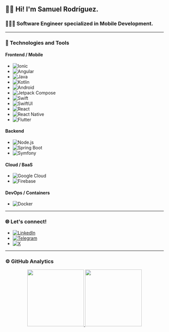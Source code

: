 ## 👋🏻 Hi! I'm Samuel Rodríguez.

### 🧑🏻‍💻 Software Engineer specialized in Mobile Development.

---

### 🚀 Technologies and Tools

#### Frontend / Mobile
- ![Ionic](https://img.shields.io/badge/-Ionic-3880FF?style=flat&logo=ionic&logoColor=white)
- ![Angular](https://img.shields.io/badge/-Angular-DD0031?style=flat&logo=angular&logoColor=white)
- ![Java](https://img.shields.io/badge/-Java-007396?style=flat&logo=coffeescript&logoColor=white)
- ![Kotlin](https://img.shields.io/badge/-Kotlin-0095D5?style=flat&logo=kotlin&logoColor=white)
- ![Android](https://img.shields.io/badge/-Android-3DDC84?style=flat&logo=android&logoColor=white)
- ![Jetpack Compose](https://img.shields.io/badge/-Jetpack%20Compose-4285F4?style=flat&logo=jetpack-compose&logoColor=white)
- ![Swift](https://img.shields.io/badge/-Swift-FA7343?style=flat&logo=swift&logoColor=white)
- ![SwiftUI](https://img.shields.io/badge/-SwiftUI-000000?style=flat&logo=swift&logoColor=white)
- ![React](https://img.shields.io/badge/-React-61DAFB?style=flat&logo=react&logoColor=white)
- ![React Native](https://img.shields.io/badge/-React%20Native-61DAFB?style=flat&logo=react&logoColor=white)
- ![Flutter](https://img.shields.io/badge/-Flutter-02569B?style=flat&logo=flutter&logoColor=white)

#### Backend
- ![Node.js](https://img.shields.io/badge/-Node.js-339933?style=flat&logo=node.js&logoColor=white)
- ![Spring Boot](https://img.shields.io/badge/-Spring%20Boot-6DB33F?style=flat&logo=spring-boot&logoColor=white)
- ![Symfony](https://img.shields.io/badge/-Symfony-000000?style=flat&logo=symfony&logoColor=white)

#### Cloud / BaaS
- ![Google Cloud](https://img.shields.io/badge/-Google%20Cloud-4285F4?style=flat&logo=google-cloud&logoColor=white)
- ![Firebase](https://img.shields.io/badge/-Firebase-FFCA28?style=flat&logo=firebase&logoColor=white)

#### DevOps / Containers
- ![Docker](https://img.shields.io/badge/-Docker-2496ED?style=flat&logo=docker&logoColor=white)

---

### 🌐 Let's connect!
- [![LinkedIn](https://img.shields.io/badge/-LinkedIn-0077B5?style=flat&logo=linkedin&logoColor=white)](https://www.linkedin.com/in/samuel-rodr%C3%ADguez-ares/)
- [![Telegram](https://img.shields.io/badge/-Telegram-2CA5E0?style=flat&logo=telegram&logoColor=white)](https://t.me/DJStatikVX)
- [![X](https://img.shields.io/badge/-Twitter-000000?style=flat&logo=x&logoColor=white)](https://x.com/DJStatikVX)

---

### ⚙️ GitHub Analytics
<p align="center">
  <a href="https://github.com/DJStatikVX">
    <img height="180em" src="https://github-readme-stats-eight-theta.vercel.app/api?username=DJStatikVX&show_icons=true&theme=algolia&include_all_commits=true&count_private=true"/>
    <img height="180em" src="https://github-readme-stats-eight-theta.vercel.app/api/top-langs/?username=DJStatikVX&layout=compact&langs_count=8&theme=algolia"/>
  </a>
</p>
